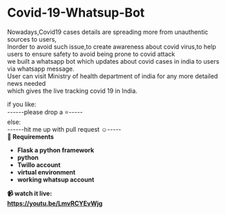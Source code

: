 # Covid-19-Whatsup-Bot
Nowadays,Covid19 cases details are spreading more from unauthentic sources to users,<br>Inorder to avoid such issue,to create awareness about covid virus,to help users to ensure safety to avoid being prone to covid attack<br>we built a whatsapp bot which updates about covid cases in india to users via whatsapp message.<br>User can visit Ministry of health department of india for any more detailed news needed<br>
which gives the live tracking covid 19 in India.<br>

if you like:<br>
     ------please drop a ⭐-----<br>
else:<br>
     ------hit me up with pull request ☺️-----<br>
<B>🧰 Requirements</br>
<ul>
  <li>Flask a python framework</li>
  <li>python</li>
  <li>Twillo account</li>
  <li> virtual environment</li>
  <li> working whatsup account</li>
</ul>

<B> 📹 watch it live:<br>
     https://youtu.be/LmvRCYEvWjg
